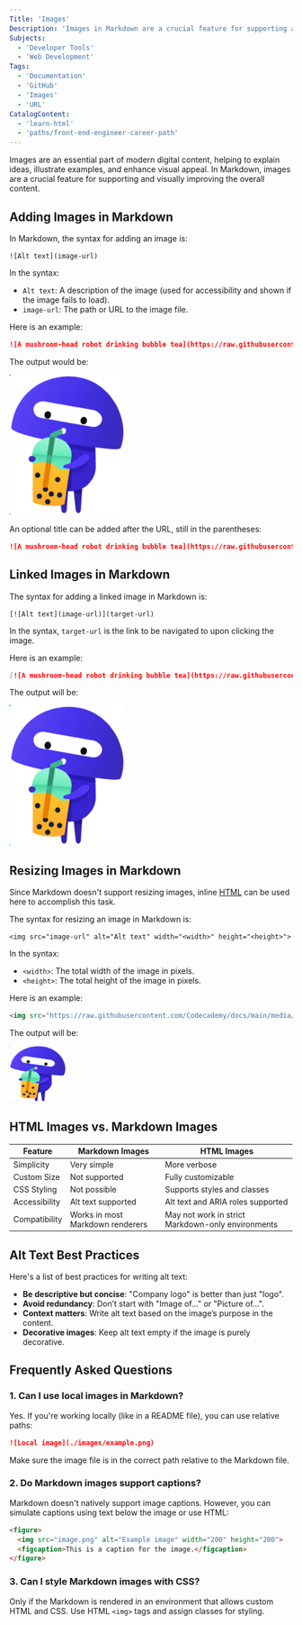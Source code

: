 ```yaml
---
Title: 'Images'
Description: 'Images in Markdown are a crucial feature for supporting and visually improving the overall content.'
Subjects:
  - 'Developer Tools'
  - 'Web Development'
Tags:
  - 'Documentation'
  - 'GitHub'
  - 'Images'
  - 'URL'
CatalogContent:
  - 'learn-html'
  - 'paths/front-end-engineer-career-path'
---
```


Images are an essential part of modern digital content, helping to explain ideas, illustrate examples, and enhance visual appeal. In Markdown, images are a crucial feature for supporting and visually improving the overall content.

## Adding Images in Markdown

In Markdown, the syntax for adding an image is:

```pseudo
![Alt text](image-url)
```

In the syntax:

- `Alt text`: A description of the image (used for accessibility and shown if the image fails to load).
- `image-url`: The path or URL to the image file.

Here is an example:

```md
![A mushroom-head robot drinking bubble tea](https://raw.githubusercontent.com/Codecademy/docs/main/media/codey.jpg)
```

The output would be:

![A mushroom-head robot drinking bubble tea](https://raw.githubusercontent.com/Codecademy/docs/main/media/codey.jpg)

An optional title can be added after the URL, still in the parentheses:

```md
![A mushroom-head robot drinking bubble tea](https://raw.githubusercontent.com/Codecademy/docs/main/media/codey.jpg 'Codey, the Codecademy mascot, drinking bubble tea')
```

## Linked Images in Markdown

The syntax for adding a linked image in Markdown is:

```pseudo
[![Alt text](image-url)](target-url)
```

In the syntax, `target-url` is the link to be navigated to upon clicking the image.

Here is an example:

```md
[![A mushroom-head robot drinking bubble tea](https://raw.githubusercontent.com/Codecademy/docs/main/media/codey.jpg 'Codey, the Codecademy mascot, drinking bubble tea')](https://codecademy.com)
```

The output will be:

[![A mushroom-head robot drinking bubble tea](https://raw.githubusercontent.com/Codecademy/docs/main/media/codey.jpg 'Codey, the Codecademy mascot, drinking bubble tea')](https://codecademy.com)

## Resizing Images in Markdown

Since Markdown doesn't support resizing images, inline [HTML](https://www.codecademy.com/resources/docs/html) can be used here to accomplish this task.

The syntax for resizing an image in Markdown is:

```pseudo
<img src="image-url" alt="Alt text" width="<width>" height="<height>">
```

In the syntax:

- `<width>`: The total width of the image in pixels.
- `<height>`: The total height of the image in pixels.

Here is an example:

```md
<img src="https://raw.githubusercontent.com/Codecademy/docs/main/media/codey.jpg" alt="A mushroom-head robot drinking bubble tea" width="100" height="100">
```

The output will be:

<img src="https://raw.githubusercontent.com/Codecademy/docs/main/media/codey.jpg" alt="A mushroom-head robot drinking bubble tea" width="100" height="100">

## HTML Images vs. Markdown Images

| Feature       | Markdown Images                  | HTML Images                                       |
| ------------- | -------------------------------- | ------------------------------------------------- |
| Simplicity    | Very simple                      | More verbose                                      |
| Custom Size   | Not supported                    | Fully customizable                                |
| CSS Styling   | Not possible                     | Supports styles and classes                       |
| Accessibility | Alt text supported               | Alt text and ARIA roles supported                 |
| Compatibility | Works in most Markdown renderers | May not work in strict Markdown-only environments |

## Alt Text Best Practices

Here's a list of best practices for writing alt text:

- **Be descriptive but concise**: "Company logo" is better than just "logo".
- **Avoid redundancy**: Don’t start with "Image of..." or "Picture of...".
- **Context matters**: Write alt text based on the image’s purpose in the content.
- **Decorative images**: Keep alt text empty if the image is purely decorative.

## Frequently Asked Questions

### 1. Can I use local images in Markdown?

Yes. If you're working locally (like in a README file), you can use relative paths:

```md
![Local image](./images/example.png)
```

Make sure the image file is in the correct path relative to the Markdown file.

### 2. Do Markdown images support captions?

Markdown doesn't natively support image captions. However, you can simulate captions using text below the image or use HTML:

```md
<figure>
  <img src="image.png" alt="Example image" width="200" height="200">
  <figcaption>This is a caption for the image.</figcaption>
</figure>
```

### 3. Can I style Markdown images with CSS?

Only if the Markdown is rendered in an environment that allows custom HTML and CSS. Use HTML `<img>` tags and assign classes for styling.
